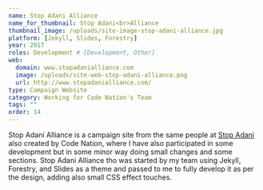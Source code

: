 ```yaml
---
name: Stop Adani Alliance
name_for_thumbnail: Stop Adani<br>Alliance
thumbnail_image: /uploads/site-image-stop-adani-alliance.jpg
platform: [Jekyll, Slides, Forestry]
year: 2017
roles: Development # [Development, Other]
web:
  domain: www.stopadanialliance.com
  image: /uploads/site-web-stop-adani-alliance.png
  url: http://www.stopadanialliance.com/
type: Campaign Website
category: Working for Code Nation's Team
tags: ""
order: 14
---
```


Stop Adani Alliance is a campaign site from the same people at <a href="https://www.stopadani.com/">Stop Adani</a> also created by Code Nation, where I have also participated in some development but in some minor way doing small changes and some sections. Stop Adani Alliance tho was started by my team using Jekyll, Forestry, and Slides as a theme and passed to me to fully develop it as per the design, adding also small CSS effect touches.